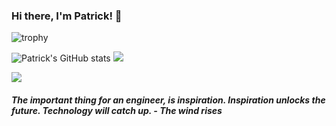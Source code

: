 ### Hi there, I'm Patrick! 👋

![trophy](https://github-profile-trophy.vercel.app/?username=patrickelectric&column=10&margin-w=2&margin-h=2)

![Patrick's GitHub stats](https://github-readme-stats.vercel.app/api?username=patrickelectric&show_icons=true) ![](https://user-images.githubusercontent.com/1215497/123832978-4b243180-d8dc-11eb-9aeb-f9a74f4de224.gif)

![](https://github.com/patrickelectric/patrickelectric/raw/master/static/sad.png)

##### The important thing for an engineer, is inspiration. Inspiration unlocks the future. Technology will catch up. - The wind rises


<!--
**patrickelectric/patrickelectric** is a ✨ _special_ ✨ repository because its `README.md` (this file) appears on your GitHub profile.

Here are some ideas to get you started:

- 🔭 I’m currently working on ...
- 🌱 I’m currently learning ...
- 👯 I’m looking to collaborate on ...
- 🤔 I’m looking for help with ...
- 💬 Ask me about ...
- 📫 How to reach me: ...
- 😄 Pronouns: ...
- ⚡ Fun fact: ...
-->
